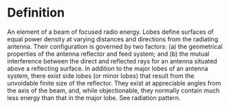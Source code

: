 # Definition

An element of a beam of focused radio energy. Lobes define surfaces of
equal power density at varying distances and directions from the
radiating antenna. Their configuration is governed by two factors: (a)
the geometrical properties of the antenna reflector and feed system; and
(b) the mutual interference between the direct and reflected rays for an
antenna situated above a reflecting surface. In addition to the major
lobes of an antenna system, there exist side lobes (or minor lobes) that
result from the unvoidable finite size of the reflector. They exist at
appreciable angles from the axis of the beam, and, while objectionable,
they normally contain much less energy than that in the major lobe. See
radiation pattern.
